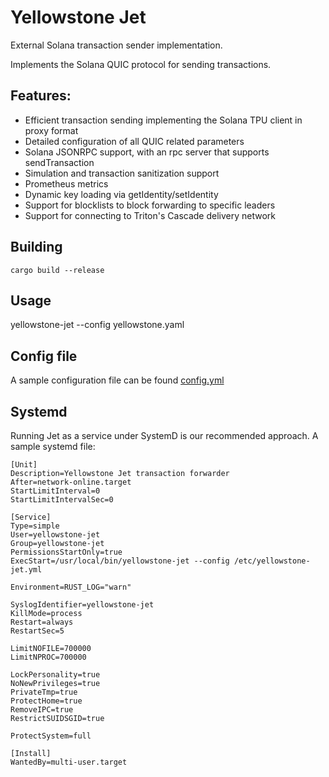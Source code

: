 # Yellowstone Jet

External Solana transaction sender implementation.

Implements the Solana QUIC protocol for sending transactions.

## Features:

- Efficient transaction sending implementing the Solana TPU client in proxy format
- Detailed configuration of all QUIC related parameters
- Solana JSONRPC support, with an rpc server that supports sendTransaction
- Simulation and transaction sanitization support
- Prometheus metrics
- Dynamic key loading via getIdentity/setIdentity
- Support for blocklists to block forwarding to specific leaders
- Support for connecting to Triton's Cascade delivery network

## Building

```
cargo build --release
```

## Usage

yellowstone-jet --config yellowstone.yaml

## Config file

A sample configuration file can be found [config.yml](https://github.com/rpcpool/yellowstone-jet/blob/main/config.yml)

## Systemd

Running Jet as a service under SystemD is our recommended approach. A sample systemd file:

```
[Unit]
Description=Yellowstone Jet transaction forwarder
After=network-online.target
StartLimitInterval=0
StartLimitIntervalSec=0

[Service]
Type=simple
User=yellowstone-jet
Group=yellowstone-jet
PermissionsStartOnly=true
ExecStart=/usr/local/bin/yellowstone-jet --config /etc/yellowstone-jet.yml

Environment=RUST_LOG="warn"

SyslogIdentifier=yellowstone-jet
KillMode=process
Restart=always
RestartSec=5

LimitNOFILE=700000
LimitNPROC=700000

LockPersonality=true
NoNewPrivileges=true
PrivateTmp=true
ProtectHome=true
RemoveIPC=true
RestrictSUIDSGID=true

ProtectSystem=full

[Install]
WantedBy=multi-user.target
```
